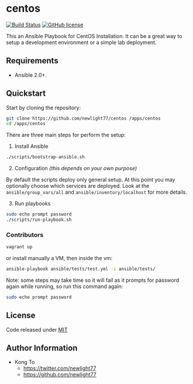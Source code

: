 # centos

[![Build Status](https://travis-ci.org/newlight77/centos.svg?branch=master)](https://travis-ci.org/newlight77/centos)
[![GitHub license](https://img.shields.io/github/license/newlight77/centos?color=blue&label=license)](https://github.com/newlight77/centos/blob/master/LICENSE)

This an Ansible Playbook for CentOS Installation. It can be a great way to setup a development environment or a simple lab deployment.

## Requirements

- Ansible 2.0+.

## Quickstart

Start by cloning the repository:

```sh
git clone https://github.com/newlight77/centos /apps/centos
cd /apps/centos
```

There are three main steps for perform the setup:

1. Install Ansible

```sh
./scripts/bootstrap-ansible.sh
```

2. Configuration *(this depends on your own purpose)*

By default the scripts deploy only general setup. At this point you may optionally choose which services are deployed. Look at the `ansible/group_vars/all` and `ansible/inventory/localhost` for more details.

3. Run playbooks

```sh
sudo echo prompt password
./scripts/run-playbook.sh
```

### Contributors

```sh
vagrant up
```

or install manually a VM, then inside the vm:

```sh
ansible-playbook ansible/tests/test.yml -i ansible/tests/
```

Note: some steps may take time so it will fail as it prompts for password again while running, so run this command again:

```sh
sudo echo prompt password
```

## License

Code released under [MIT](https://github.com/hswong3i/ansible-playbook-ubuntu/blob/master/LICENSE)

## Author Information

- Kong To
    - <a href="https://twitter.com/newlight77" class="uri" class="uri">https://twitter.com/newlight77</a>
    - <a href="https://github.com/newlight77" class="uri" class="uri">https://github.com/newlight77</a>

